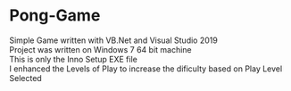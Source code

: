 # Pong-Game
Simple Game written with VB.Net and Visual Studio 2019<br/>
Project was written on Windows 7 64 bit machine<br/>
This is only the Inno Setup EXE file<br/>
I enhanced the Levels of Play to increase the dificulty based on Play Level Selected
